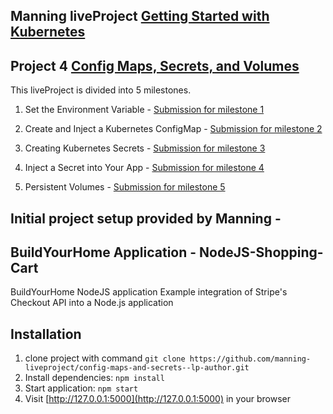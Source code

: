 ## Manning liveProject [Getting Started with Kubernetes](https://www.manning.com/liveprojectseries/getting-started-with-kubernetes-ser)
## Project 4 [Config Maps, Secrets, and Volumes](https://www.manning.com/liveproject/config-maps-secrets-and-volumes)

This liveProject is divided into 5 milestones.

1. Set the Environment Variable - [Submission for milestone 1](https://github.com/plu5g00d/manning-config-maps-secrets-and-volumes-lp/tree/main/milestone_1)

2. Create and Inject a Kubernetes ConfigMap - [Submission for milestone 2](https://github.com/plu5g00d/manning-config-maps-secrets-and-volumes-lp/tree/main/milestone_2)

3. Creating Kubernetes Secrets - [Submission for milestone 3](https://github.com/plu5g00d/manning-config-maps-secrets-and-volumes-lp/tree/main/milestone_3)

4. Inject a Secret into Your App - [Submission for milestone 4](https://github.com/plu5g00d/manning-config-maps-secrets-and-volumes-lp/tree/main/milestone_4)

5. Persistent Volumes - [Submission for milestone 5](https://github.com/plu5g00d/manning-config-maps-secrets-and-volumes-lp/tree/main/milestone_5)

## Initial project setup provided by Manning -

## BuildYourHome Application - NodeJS-Shopping-Cart
BuildYourHome NodeJS application
Example integration of Stripe's Checkout API into a Node.js application

## Installation

1. clone project with command `git clone https://github.com/manning-liveproject/config-maps-and-secrets--lp-author.git`
2. Install dependencies: `npm install`
3. Start application: `npm start`
5. Visit [http://127.0.0.1:5000](http://127.0.0.1:5000) in your browser
